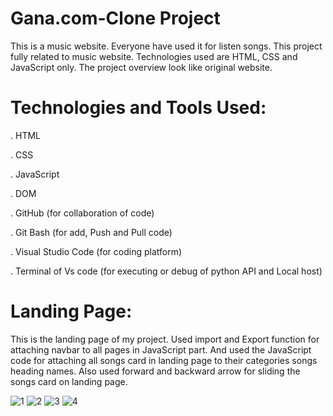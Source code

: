 # Gana.com-Clone Project
This is a music website. Everyone have used it for listen songs. This project fully related to music website. Technologies used are HTML, CSS and JavaScript only. The project overview look like original website.

# Technologies and Tools Used:

. HTML

. CSS

. JavaScript

. DOM

. GitHub (for collaboration of code)

. Git Bash (for add, Push and Pull code)

. Visual Studio Code (for coding platform)

. Terminal of Vs code (for executing or debug of python API and Local host)


# Landing Page:
This is the landing page of my project. Used import and Export function for attaching navbar to all pages in JavaScript part. And used the JavaScript code for attaching all songs card in landing page to their categories songs heading names. Also used forward and backward arrow for sliding the songs card on landing page.

![1](https://github.com/Adarsh-git02/Gana.com-Clone/assets/113299947/b323f5a0-b1c1-4358-9dbd-261a454c4422)
![2](https://github.com/Adarsh-git02/Gana.com-Clone/assets/113299947/381b7090-3e54-4759-a5dc-4ae9da0cf3b6)
![3](https://github.com/Adarsh-git02/Gana.com-Clone/assets/113299947/10144e6f-2008-4147-9006-d2f18e404dfe)
![4](https://github.com/Adarsh-git02/Gana.com-Clone/assets/113299947/3735fee0-3dd5-4d1b-9221-b1ddbf99255d)









